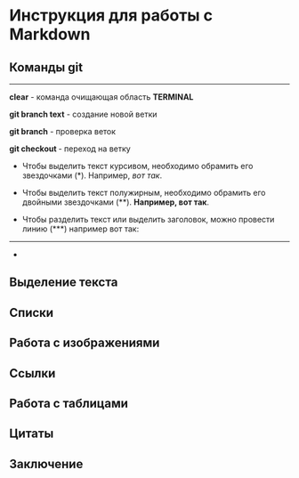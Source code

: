 # Инструкция для работы с Markdown
## Команды git
***
**clear** - команда очищающая область **TERMINAL**

**git branch text** - создание новой ветки

**git branch** - проверка веток 

**git checkout <text branch>** - переход на ветку

- Чтобы выделить текст курсивом, необходимо обрамить его звездочками (*). Например, *вот так*.

- Чтобы выделить текст полужирным, необходимо обрамить его двойными звездочками (**). **Например, вот так**.

- Чтобы разделить текст или выделить заголовок, можно провести линию (***) например вот так:
***
- 

## Выделение текста

## Списки

## Работа с изображениями

## Ссылки

## Работа с таблицами

## Цитаты

## Заключение